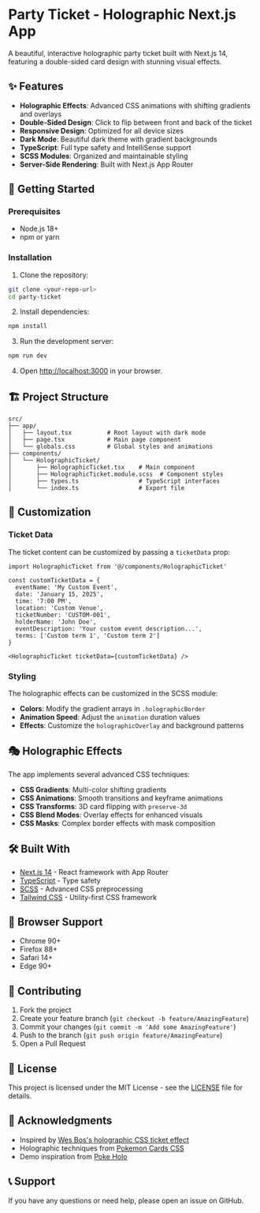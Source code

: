 # Party Ticket - Holographic Next.js App

A beautiful, interactive holographic party ticket built with Next.js 14, featuring a double-sided card design with stunning visual effects.

## ✨ Features

- **Holographic Effects**: Advanced CSS animations with shifting gradients and overlays
- **Double-Sided Design**: Click to flip between front and back of the ticket
- **Responsive Design**: Optimized for all device sizes
- **Dark Mode**: Beautiful dark theme with gradient backgrounds
- **TypeScript**: Full type safety and IntelliSense support
- **SCSS Modules**: Organized and maintainable styling
- **Server-Side Rendering**: Built with Next.js App Router

## 🚀 Getting Started

### Prerequisites

- Node.js 18+
- npm or yarn

### Installation

1. Clone the repository:

```bash
git clone <your-repo-url>
cd party-ticket
```

2. Install dependencies:

```bash
npm install
```

3. Run the development server:

```bash
npm run dev
```

4. Open [http://localhost:3000](http://localhost:3000) in your browser.

## 🏗️ Project Structure

```
src/
├── app/
│   ├── layout.tsx          # Root layout with dark mode
│   ├── page.tsx            # Main page component
│   └── globals.css         # Global styles and animations
├── components/
│   └── HolographicTicket/
│       ├── HolographicTicket.tsx    # Main component
│       ├── HolographicTicket.module.scss  # Component styles
│       ├── types.ts                 # TypeScript interfaces
│       └── index.ts                 # Export file
```

## 🎨 Customization

### Ticket Data

The ticket content can be customized by passing a `ticketData` prop:

```tsx
import HolographicTicket from '@/components/HolographicTicket'

const customTicketData = {
  eventName: 'My Custom Event',
  date: 'January 15, 2025',
  time: '7:00 PM',
  location: 'Custom Venue',
  ticketNumber: 'CUSTOM-001',
  holderName: 'John Doe',
  eventDescription: 'Your custom event description...',
  terms: ['Custom term 1', 'Custom term 2']
}

<HolographicTicket ticketData={customTicketData} />
```

### Styling

The holographic effects can be customized in the SCSS module:

- **Colors**: Modify the gradient arrays in `.holographicBorder`
- **Animation Speed**: Adjust the `animation` duration values
- **Effects**: Customize the `holographicOverlay` and background patterns

## 🎭 Holographic Effects

The app implements several advanced CSS techniques:

- **CSS Gradients**: Multi-color shifting gradients
- **CSS Animations**: Smooth transitions and keyframe animations
- **CSS Transforms**: 3D card flipping with `preserve-3d`
- **CSS Blend Modes**: Overlay effects for enhanced visuals
- **CSS Masks**: Complex border effects with mask composition

## 🛠️ Built With

- [Next.js 14](https://nextjs.org/) - React framework with App Router
- [TypeScript](https://www.typescriptlang.org/) - Type safety
- [SCSS](https://sass-lang.com/) - Advanced CSS preprocessing
- [Tailwind CSS](https://tailwindcss.com/) - Utility-first CSS framework

## 📱 Browser Support

- Chrome 90+
- Firefox 88+
- Safari 14+
- Edge 90+

## 🤝 Contributing

1. Fork the project
2. Create your feature branch (`git checkout -b feature/AmazingFeature`)
3. Commit your changes (`git commit -m 'Add some AmazingFeature'`)
4. Push to the branch (`git push origin feature/AmazingFeature`)
5. Open a Pull Request

## 📄 License

This project is licensed under the MIT License - see the [LICENSE](LICENSE) file for details.

## 🙏 Acknowledgments

- Inspired by [Wes Bos's holographic CSS ticket effect](https://wesbos.com/tip/holographic-css-ticket-effect)
- Holographic techniques from [Pokemon Cards CSS](https://github.com/simeydotme/pokemon-cards-css)
- Demo inspiration from [Poke Holo](https://poke-holo.simey.me/)

## 📞 Support

If you have any questions or need help, please open an issue on GitHub.
